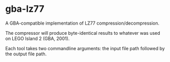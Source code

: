 # gba-lz77

A GBA-compatible implementation of LZ77 compression/decompression.

The compressor will produce byte-identical results to whatever was used on LEGO Island 2 (GBA, 2001).

Each tool takes two commandline arguments: the input file path followed by the output file path.